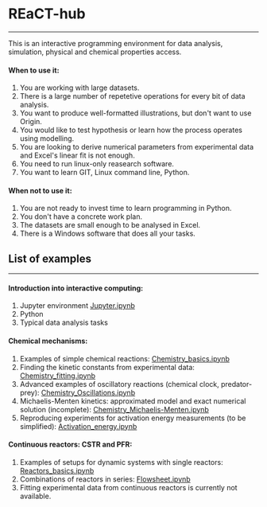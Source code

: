 
REaCT-hub
===============================
---------------------------
This is an interactive programming environment for data analysis, simulation, physical and chemical properties access.

#### When to use it:
1. You are working with large datasets.
2. There is a large number of repetetive operations for every bit of data analysis.
3. You want to produce well-formatted illustrations, but don't want to use Origin.
4. You would like to test hypothesis or learn how the process operates using modelling.
5. You are looking to derive numerical parameters from experimental data and Excel's linear fit is not enough.
6. You need to run linux-only reasearch software.
7. You want to learn GIT, Linux command line, Python.

#### When not to use it:
1. You are not ready to invest time to learn programming in Python.
2. You don't have a concrete work plan.
3. The datasets are small enough to be analysed in Excel.
4. There is a Windows software that does all your tasks.

List of examples
------------------------
------------------------

#### Introduction into interactive computing:
1. Jupyter environment [Jupyter.ipynb](./Jupyter.ipynb)
2. Python
3. Typical data analysis tasks

#### Chemical mechanisms:
1. Examples of simple chemical reactions: [Chemistry_basics.ipynb](./Chemistry_basics.ipynb)
1. Finding the kinetic constants from experimental data: [Chemistry_fitting.ipynb](./Chemistry_fitting.ipynb)
1. Advanced examples of oscillatory reactions (chemical clock, predator-prey): [Chemistry_Oscillations.ipynb](./Chemistry_Oscillations.ipynb)
1. Michaelis-Menten kinetics: approximated model and exact numerical solution (incomplete): [Chemistry_Michaelis-Menten.ipynb](./Chemistry_Michaelis-Menten.ipynb)
1. Reproducing experiments for activation energy measurements (to be simplified): [Activation_energy.ipynb](./Activation_energy.ipynb)

#### Continuous reactors: CSTR and PFR:
1. Examples of setups for dynamic systems with single reactors: [Reactors_basics.ipynb](./Reactors_basics.ipynb)
1. Combinations of reactors in series: [Flowsheet.ipynb](./Flowsheet.ipynb)
1. Fitting experimental data from continuous reactors is currently not available.

